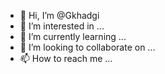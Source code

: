 - 👋 Hi, I’m @Gkhadgi
- 👀 I’m interested in ...
- 🌱 I’m currently learning ...
- 💞️ I’m looking to collaborate on ...
- 📫 How to reach me ...

<!---
Gkhadgi/Gkhadgi is a ✨ special ✨ repository because its `README.md` (this file) appears on your GitHub profile.
You can click the Preview link to take a look at your changes.
--->
